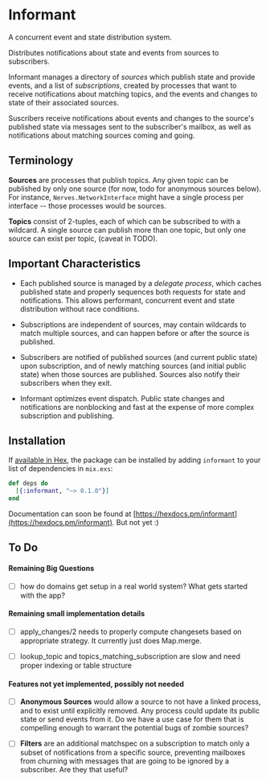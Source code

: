 # Informant

A concurrent event and state distribution system.

Distributes notifications about state and events from sources to subscribers.

Informant manages a directory of _sources_ which publish state and provide
events, and a list of _subscriptions_, created by processes that want to
receive notifications about matching topics, and the events and changes to state of their associated sources.

Suscribers receive notifications about events and changes to the source's
published state via messages sent to the subscriber's mailbox, as well as
notifications about matching sources coming and going.

## Terminology

  **Sources** are processes that publish topics.  Any given topic can be
  published by only one source (for now, todo for anonymous sources below).
  For instance, `Nerves.NetworkInterface` might have a single process per
  interface -- those processes would be sources.

  **Topics** consist of 2-tuples, each of which can be subscribed to with a
  wildcard.   A single source can publish more than one topic, but only
  one source can exist per topic, (caveat in TODO).

## Important Characteristics

- Each published source is managed by a _delegate process_, which caches
  published state and properly sequences both requests for state and
  notifications.  This allows performant, concurrent event and state
  distribution without race conditions.

- Subscriptions are independent of sources, may contain wildcards to match
  multiple sources, and can happen before or after the source is published.

- Subscribers are notified of published sources (and current public state)
  upon subscription, and of newly matching sources (and initial public state)
  when those sources are published. Sources also notify their subscribers when
  they exit.

- Informant optimizes event dispatch. Public state changes and notifications
  are nonblocking and fast at the expense of more complex subscription and
  publishing.

## Installation

If [available in Hex](https://hex.pm/docs/publish), the package can be installed
by adding `informant` to your list of dependencies in `mix.exs`:

```elixir
def deps do
  [{:informant, "~> 0.1.0"}]
end
```
Documentation can soon be found at [https://hexdocs.pm/informant](https://hexdocs.pm/informant).  But not yet :)

## To Do

#### Remaining Big Questions

- [ ] how do domains get setup in a real world system?  What gets started
with the app?

#### Remaining small implementation details

- [ ] apply_changes/2 needs to properly compute changesets based on appropriate
      strategy.  It currently just does Map.merge.

- [ ] lookup_topic and topics_matching_subscription are slow and need
      proper indexing or table structure

#### Features not yet implemented, possibly not needed

- [ ] **Anonymous Sources** would allow a source to not have a linked process, and to exist until explicitly removed.  Any process could update its public state or send events from it.  Do we have a use case for them that is compelling enough to warrant the potential bugs of zombie sources?

- [ ] **Filters** are an additional matchspec on a subscription to match only a subset of notifications from a specific source, preventing mailboxes from churning with messages that are going to be ignored by a subscriber.  Are they that useful?
